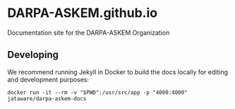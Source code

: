 # DARPA-ASKEM.github.io
Documentation site for the DARPA-ASKEM Organization

## Developing

We recommend running Jekyll in Docker to build the docs locally for editing and development purposes:

```
docker run -it --rm -v "$PWD":/usr/src/app -p "4000:4000" jataware/darpa-askem-docs
```